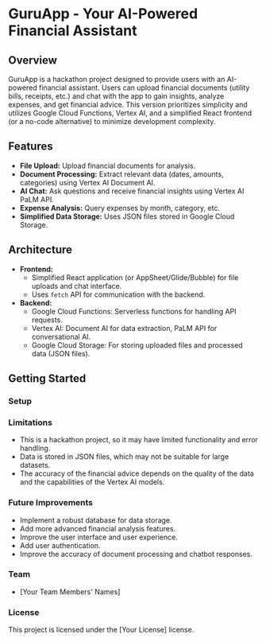 # GuruApp - Your AI-Powered Financial Assistant

## Overview

GuruApp is a hackathon project designed to provide users with an AI-powered financial assistant. Users can upload financial documents (utility bills, receipts, etc.) and chat with the app to gain insights, analyze expenses, and get financial advice. This version prioritizes simplicity and utilizes Google Cloud Functions, Vertex AI, and a simplified React frontend (or a no-code alternative) to minimize development complexity.

## Features

* **File Upload:** Upload financial documents for analysis.
* **Document Processing:** Extract relevant data (dates, amounts, categories) using Vertex AI Document AI.
* **AI Chat:** Ask questions and receive financial insights using Vertex AI PaLM API.
* **Expense Analysis:** Query expenses by month, category, etc.
* **Simplified Data Storage:** Uses JSON files stored in Google Cloud Storage.

## Architecture

* **Frontend:**
    * Simplified React application (or AppSheet/Glide/Bubble) for file uploads and chat interface.
    * Uses `fetch` API for communication with the backend.
* **Backend:**
    * Google Cloud Functions: Serverless functions for handling API requests.
    * Vertex AI: Document AI for data extraction, PaLM API for conversational AI.
    * Google Cloud Storage: For storing uploaded files and processed data (JSON files).

## Getting Started

### Setup


### Limitations

* This is a hackathon project, so it may have limited functionality and error handling.
* Data is stored in JSON files, which may not be suitable for large datasets.
* The accuracy of the financial advice depends on the quality of the data and the capabilities of the Vertex AI models.

### Future Improvements

* Implement a robust database for data storage.
* Add more advanced financial analysis features.
* Improve the user interface and user experience.
* Add user authentication.
* Improve the accuracy of document processing and chatbot responses.

### Team

* \[Your Team Members' Names]

### License

This project is licensed under the \[Your License] license.